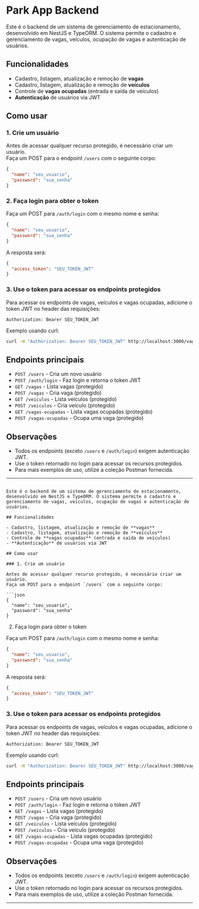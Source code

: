 # Park App Backend

Este é o backend de um sistema de gerenciamento de estacionamento, desenvolvido em NestJS e TypeORM. O sistema permite o cadastro e gerenciamento de vagas, veículos, ocupação de vagas e autenticação de usuários.

## Funcionalidades

- Cadastro, listagem, atualização e remoção de **vagas**
- Cadastro, listagem, atualização e remoção de **veículos**
- Controle de **vagas ocupadas** (entrada e saída de veículos)
- **Autenticação** de usuários via JWT

## Como usar

### 1. Crie um usuário

Antes de acessar qualquer recurso protegido, é necessário criar um usuário.  
Faça um POST para o endpoint `/users` com o seguinte corpo:

```json
{
  "name": "seu_usuario",
  "password": "sua_senha"
}
```

### 2. Faça login para obter o token

Faça um POST para `/auth/login` com o mesmo nome e senha:

```json
{
  "name": "seu_usuario",
  "password": "sua_senha"
}
```

A resposta será:

```json
{
  "access_token": "SEU_TOKEN_JWT"
}
```

### 3. Use o token para acessar os endpoints protegidos

Para acessar os endpoints de vagas, veículos e vagas ocupadas, adicione o token JWT no header das requisições:

```
Authorization: Bearer SEU_TOKEN_JWT
```

Exemplo usando curl:

```bash
curl -H "Authorization: Bearer SEU_TOKEN_JWT" http://localhost:3000/vagas
```

## Endpoints principais

- `POST /users` - Cria um novo usuário
- `POST /auth/login` - Faz login e retorna o token JWT
- `GET /vagas` - Lista vagas (protegido)
- `POST /vagas` - Cria vaga (protegido)
- `GET /veiculos` - Lista veículos (protegido)
- `POST /veiculos` - Cria veículo (protegido)
- `GET /vagas-ocupadas` - Lista vagas ocupadas (protegido)
- `POST /vagas-ocupadas` - Ocupa uma vaga (protegido)

## Observações

- Todos os endpoints (exceto `/users` e `/auth/login`) exigem autenticação JWT.
- Use o token retornado no login para acessar os recursos protegidos.
- Para mais exemplos de uso, utilize a coleção Postman fornecida.

---
```# Park App Backend

Este é o backend de um sistema de gerenciamento de estacionamento, desenvolvido em NestJS e TypeORM. O sistema permite o cadastro e gerenciamento de vagas, veículos, ocupação de vagas e autenticação de usuários.

## Funcionalidades

- Cadastro, listagem, atualização e remoção de **vagas**
- Cadastro, listagem, atualização e remoção de **veículos**
- Controle de **vagas ocupadas** (entrada e saída de veículos)
- **Autenticação** de usuários via JWT

## Como usar

### 1. Crie um usuário

Antes de acessar qualquer recurso protegido, é necessário criar um usuário.  
Faça um POST para o endpoint `/users` com o seguinte corpo:

```json
{
  "name": "seu_usuario",
  "password": "sua_senha"
}
```

 2. Faça login para obter o token

Faça um POST para `/auth/login` com o mesmo nome e senha:

```json
{
  "name": "seu_usuario",
  "password": "sua_senha"
}
```

A resposta será:

```json
{
  "access_token": "SEU_TOKEN_JWT"
}
```

### 3. Use o token para acessar os endpoints protegidos

Para acessar os endpoints de vagas, veículos e vagas ocupadas, adicione o token JWT no header das requisições:

```
Authorization: Bearer SEU_TOKEN_JWT
```

Exemplo usando curl:

```bash
curl -H "Authorization: Bearer SEU_TOKEN_JWT" http://localhost:3000/vagas
```

## Endpoints principais

- `POST /users` - Cria um novo usuário
- `POST /auth/login` - Faz login e retorna o token JWT
- `GET /vagas` - Lista vagas (protegido)
- `POST /vagas` - Cria vaga (protegido)
- `GET /veiculos` - Lista veículos (protegido)
- `POST /veiculos` - Cria veículo (protegido)
- `GET /vagas-ocupadas` - Lista vagas ocupadas (protegido)
- `POST /vagas-ocupadas` - Ocupa uma vaga (protegido)

## Observações

- Todos os endpoints (exceto `/users` e `/auth/login`) exigem autenticação JWT.
- Use o token retornado no login para acessar os recursos protegidos.
- Para mais exemplos de uso, utilize a coleção Postman fornecida.

---